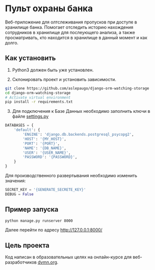 # Пульт охраны банка

Веб-приложение для олтслеживания пропусков при доступе в хранилище банка. Помогает отследить историю нахождения сотрудников в хранилище для послеующего анализа, а также просматривать, кто находится в хранилище в данный момент и как долго.

## Как установить

1. Python3 должен быть уже установлен.

2. Склонировать проект и установить зависимости.

```bash
git clone https://github.com/aslepaugo/django-orm-watching-storage
cd django-orm-watching-storage
# Activate virtual environment
pip install -r requirements.txt
```

3. Для подключения к Базе Данных необходимо заполнить ключи в файле [settings.py](/project/settings.py)

```python
DATABASES = {
    'default': {
        'ENGINE': 'django.db.backends.postgresql_psycopg2',
        'HOST': '{MY_HOST}',
        'PORT': '{PORT}',
        'NAME': '{DB_NAME}',
        'USER': '{USER_NAME}',
        'PASSWORD': '{PASSWORD}',
    }
}
```

Для производственного развертывания необходимо изменить значения:

```python
SECRET_KEY = '{GENERATE_SECRETE_KEY}'
DEBUG = False
```

## Пример запуска

```bash
python manage.py runserver 8000
```

Далее перейти по адресу <http://127.0.0.1:8000/>

## Цель проекта

Код написан в образовательных целях на онлайн-курсе для веб-разработчиков [dvmn.org](https://dvmn.org/).
